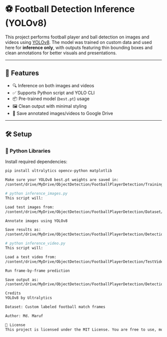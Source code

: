 # ⚽ Football Detection Inference (YOLOv8)

This project performs football player and ball detection on images and videos using [YOLOv8](https://github.com/ultralytics/ultralytics). The model was trained on custom data and used here for **inference only**, with outputs featuring thin bounding boxes and clean annotations for better visuals and presentations.

---

## 📌 Features

- 🔍 Inference on both images and videos
- ✅ Supports Python script and YOLO CLI
- 📦 Pre-trained model (`best.pt`) usage
- 🖼️ Clean output with minimal styling
- 💾 Save annotated images/videos to Google Drive

---

## 🛠️ Setup

### 🐍 Python Libraries

Install required dependencies:

```bash
pip install ultralytics opencv-python matplotlib

Make sure your YOLOv8 best.pt weights are saved in:
/content/drive/MyDrive/ObjectDetection/FootballPlayerDetection/TrainingResult/FootballDetection2/weights/best.pt

# python inference_images.py
This script will:

Load test images from:
/content/drive/MyDrive/ObjectDetection/FootballPlayerDetection/Dataset/test/images

Annotate images using YOLOv8

Save results as:
/content/drive/MyDrive/ObjectDetection/FootballPlayerDetection/DetectionResults/output_.jpg, etc.

# python inference_video.py
This script will:

Load a test video from:
/content/drive/MyDrive/ObjectDetection/FootballPlayerDetection/TestVideos/test.mp4

Run frame-by-frame prediction

Save output as:
/content/drive/MyDrive/ObjectDetection/FootballPlayerDetection/DetectionResults/pretty_output.mp4

Credits
YOLOv8 by Ultralytics

Dataset: Custom labeled football match frames

Author: Md. Maruf

📄 License
This project is licensed under the MIT License. You are free to use, modify, and distribute the code with attribution.

